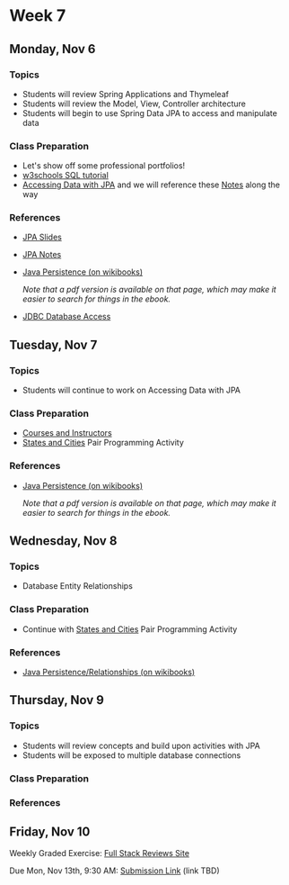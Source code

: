 # Week 7

## Monday, Nov 6

### Topics

- Students will review Spring Applications and Thymeleaf
- Students will review the Model, View, Controller architecture
- Students will begin to use Spring Data JPA to access and manipulate data 

### Class Preparation

- Let's show off some professional portfolios!
- [w3schools SQL tutorial](https://www.w3schools.com/sql/default.asp)
- [Accessing Data with JPA](https://wecancodeit.github.io/java-resources/spring/getting-started-guides/accessing-data-with-jpa/) and we will reference these [Notes](./JPA-getting-started-guide.md) along the way


### References

- [JPA Slides](https://wecancodeit.github.io/java-slides/data/jpa/)
- [JPA Notes](./JPA-notes.md)
- [Java Persistence (on wikibooks)](https://en.wikibooks.org/wiki/Java_Persistence)

	*Note that a pdf version is available on that page, which may make it easier to search for things in the ebook.*

- [JDBC Database Access](https://docs.oracle.com/javase/tutorial/jdbc/index.html)

## Tuesday, Nov 7

### Topics 

- Students will continue to work on Accessing Data with JPA

### Class Preparation

- [Courses and Instructors](../exercises/courses-with-instructors.md)
- [States and Cities](../exercises/cities-and-states.md) Pair Programming Activity


### References

- [Java Persistence (on wikibooks)](https://en.wikibooks.org/wiki/Java_Persistence)

	*Note that a pdf version is available on that page, which may make it easier to search for things in the ebook.*

## Wednesday, Nov 8

### Topics 

- Database Entity Relationships
 

### Class Preparation

- Continue with [States and Cities](../exercises/cities-and-states.md) Pair Programming Activity


### References

- [Java Persistence/Relationships (on wikibooks)](https://en.wikibooks.org/wiki/Java_Persistence/Relationships)

## Thursday, Nov 9

### Topics 

- Students will review concepts and build upon activities with JPA
- Students will be exposed to multiple database connections

### Class Preparation



### References 


## Friday, Nov 10

Weekly Graded Exercise: [Full Stack Reviews Site](../exercises/reviews-site-full-stack/)

Due Mon, Nov 13th, 9:30 AM: [Submission Link](#) (link TBD)
